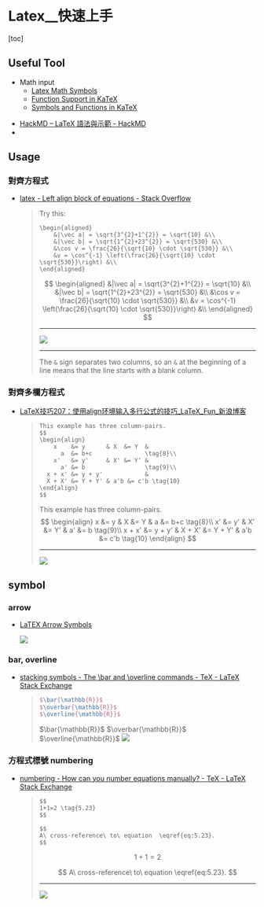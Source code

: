 # Latex__快速上手

[toc]
<!-- toc --> 


## Useful Tool
* Math input
    * [Latex Math Symbols](http://web.ift.uib.no/Teori/KURS/WRK/TeX/symALL.html)
    * [Function Support in KaTeX](https://khan.github.io/KaTeX/function-support.html)
    * [Symbols and Functions in KaTeX](https://utensil-site.github.io/available-in-katex/)

- [HackMD – LaTeX 語法與示範 - HackMD](https://hackmd.io/s/B1RwlM85Z#)
- 

## Usage

### 對齊方程式

- [latex - Left align block of equations - Stack Overflow](https://stackoverflow.com/questions/2632628/left-align-block-of-equations)

    > Try this:
    > 
    > ```latex=
    > \begin{aligned}
    >     &|\vec a| = \sqrt{3^{2}+1^{2}} = \sqrt{10} &\\
    >     &|\vec b| = \sqrt{1^{2}+23^{2}} = \sqrt{530} &\\ 
    >     &\cos v = \frac{26}{\sqrt{10} \cdot \sqrt{530}} &\\
    >     &v = \cos^{-1} \left(\frac{26}{\sqrt{10} \cdot \sqrt{530}}\right) &\\
    > \end{aligned}
    > 
    > ```
    > 
    > $$
    > \begin{aligned}
    >     &|\vec a| = \sqrt{3^{2}+1^{2}} = \sqrt{10} &\\
    >     &|\vec b| = \sqrt{1^{2}+23^{2}} = \sqrt{530} &\\ 
    >     &\cos v = \frac{26}{\sqrt{10} \cdot \sqrt{530}} &\\
    >     &v = \cos^{-1} \left(\frac{26}{\sqrt{10} \cdot \sqrt{530}}\right) &\\
    > \end{aligned}
    > $$
    > 
    > ---
    > 
    > ![](https://screenshotscdn.firefoxusercontent.com/images/1a4c8de1-ed89-4ce7-92e2-19a63172d701.png)
    > 
    > ---
    > 
    > The `&` sign separates two columns, so an `&` at the beginning of a line means that the line starts with a blank column.

### 對齊多欄方程式

- [LaTeX技巧207：使用align环境输入多行公式的技巧_LaTeX_Fun_新浪博客](http://blog.sina.com.cn/s/blog_5e16f1770100gror.html)

    > ```
    > This example has three column-pairs.
    > $$
    > \begin{align}
    >     x    &= y      & X  &= Y  &
    >       a  &= b+c               \tag{8}\\
    >     x'   &= y'     & X' &= Y' &
    >       a' &= b                 \tag{9}\\
    >   x + x' &= y + y'            &
    >   X + X' &= Y + Y' & a'b &= c'b \tag{10}
    > \end{align}
    > $$
    > ```
    > This example has three column-pairs.
    > $$
    > \begin{align}
    >     x    &= y      & X  &= Y  &
    >       a  &= b+c               \tag{8}\\
    >     x'   &= y'     & X' &= Y' &
    >       a' &= b                 \tag{9}\\
    >   x + x' &= y + y'            &
    >   X + X' &= Y + Y' & a'b &= c'b \tag{10}
    > \end{align}
    > $$
    > 
    > ---
    > ![](https://screenshotscdn.firefoxusercontent.com/images/318030fd-3063-4b41-a38a-65542ffd9990.png)



## symbol

### arrow
- [LaTEX Arrow Symbols](http://garsia.math.yorku.ca/MPWP/LATEXmath/node9.html)

    ![](http://garsia.math.yorku.ca/MPWP/LATEXmath/arrow1.gif)

### bar, overline

- [stacking symbols - The \bar and \overline commands - TeX - LaTeX Stack Exchange](https://tex.stackexchange.com/questions/22100/the-bar-and-overline-commands)

    > 
    > ```latex
    > $\bar{\mathbb{R}}$ 
    > $\overbar{\mathbb{R}}$ 
    > $\overline{\mathbb{R}}$
    > ``` 
    >
    > $\bar{\mathbb{R}}$ $\overbar{\mathbb{R}}$ $\overline{\mathbb{R}}$
    > ![](https://i.stack.imgur.com/kN66B.png)


### 方程式標號 numbering

- [numbering - How can you number equations manually? - TeX - LaTeX Stack Exchange](https://tex.stackexchange.com/questions/212559/how-can-you-number-equations-manually)

    > ```
    > $$
    > 1+1=2 \tag{5.23}
    > $$
    > 
    > $$
    > A\ cross-reference\ to\ equation  \eqref{eq:5.23}.
    > $$
    > ```
    > $$
    > 1+1=2 \tag{5.23}
    > $$
    > 
    > $$
    > A\ cross-reference\ to\ equation  \eqref{eq:5.23}.
    > $$
    > 
    > ---
    > 
    > ![](https://i.stack.imgur.com/ZFVDZ.png)



